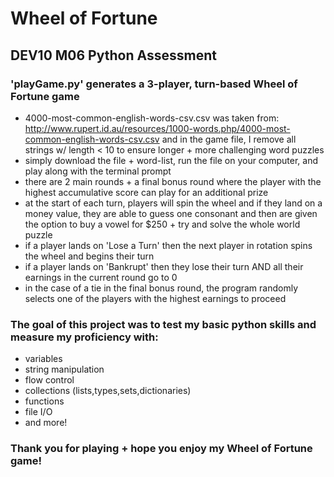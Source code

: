 # Wheel of Fortune
## DEV10 M06 Python Assessment

### 'playGame.py' generates a 3-player, turn-based Wheel of Fortune game
+ 4000-most-common-english-words-csv.csv was taken from: http://www.rupert.id.au/resources/1000-words.php/4000-most-common-english-words-csv.csv and in the game file, I remove all strings w/ length < 10 to ensure longer + more challenging word puzzles
+ simply download the file + word-list, run the file on your computer, and play along with the terminal prompt
+ there are 2 main rounds + a final bonus round where the player with the highest accumulative score can play for an additional prize
+ at the start of each turn, players will spin the wheel and if they land on a money value, they are able to guess one consonant and then are given the option to buy a vowel for $250 + try and solve the whole world puzzle
+ if a player lands on 'Lose a Turn' then the next player in rotation spins the wheel and begins their turn
+ if a player lands on 'Bankrupt' then they lose their turn AND all their earnings in the current round go to 0
+ in the case of a tie in the final bonus round, the program randomly selects one of the players with the highest earnings to proceed

### The goal of this project was to test my basic python skills and measure my proficiency with:
+ variables
+ string manipulation
+ flow control
+ collections (lists,types,sets,dictionaries)
+ functions
+ file I/O
+ and more!

### Thank you for playing + hope you enjoy my Wheel of Fortune game!
